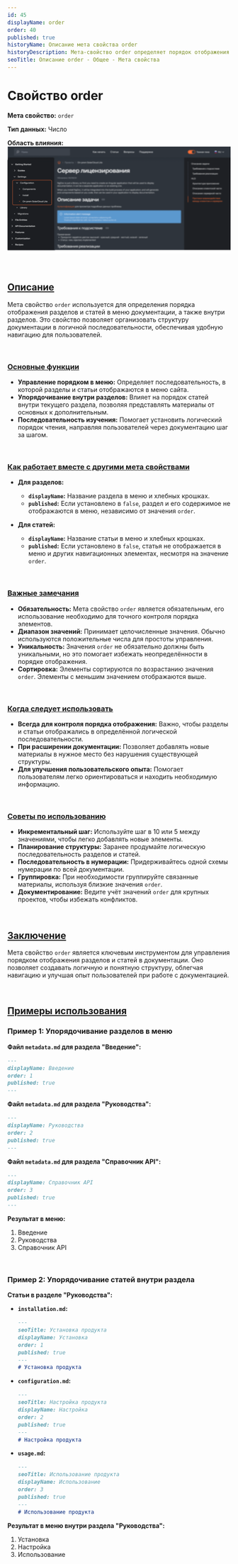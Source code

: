 ```yaml
---
id: 45
displayName: order
order: 40
published: true
historyName: Описание мета свойства order
historyDescription: Мета-свойство order определяет порядок отображения разделов и статей в меню документации для удобной навигации.
seoTitle: Описание order - Общее - Мета свойства
---
```


# Свойство order

**Мета свойство:** `order`

**Тип данных:** Число

**Область влияния:**
![Влияние cвойства](https://raw.githubusercontent.com/SolarSpaceTech/product-documentation-help/refs/heads/main/ru/images/order.png)

<br/>

## [Описание](description)

Мета свойство `order` используется для определения порядка отображения разделов и статей в меню документации, а также внутри разделов.
Это свойство позволяет организовать структуру документации в логичной последовательности, обеспечивая удобную навигацию для пользователей.

<br/>

### [Основные функции](basic-functions)

- **Управление порядком в меню:** Определяет последовательность, в которой разделы и статьи отображаются в меню сайта.
- **Упорядочивание внутри разделов:** Влияет на порядок статей внутри текущего раздела, позволяя представлять материалы от основных к дополнительным.
- **Последовательность изучения:** Помогает установить логический порядок чтения, направляя пользователей через документацию шаг за шагом.

<br/>

### [Как работает вместе с другими мета свойствами](with-other-properties)

- **Для разделов:**
  - **`displayName`:** Название раздела в меню и хлебных крошках.
  - **`published`:** Если установлено в `false`, раздел и его содержимое не отображаются в меню, независимо от значения `order`.

- **Для статей:**
  - **`displayName`:** Название статьи в меню и хлебных крошках.
  - **`published`:** Если установлено в `false`, статья не отображается в меню и других навигационных элементах, несмотря на значение `order`.

<br/>

### [Важные замечания](notes)

- **Обязательность:** Мета свойство `order` является обязательным, его использование необходимо для точного контроля порядка элементов.
- **Диапазон значений:** Принимает целочисленные значения. Обычно используются положительные числа для простоты управления.
- **Уникальность:** Значения `order` не обязательно должны быть уникальными, но это помогает избежать неопределённости в порядке отображения.
- **Сортировка:** Элементы сортируются по возрастанию значения `order`. Элементы с меньшим значением отображаются выше.

<br/>

### [Когда следует использовать](when-to-use)

- **Всегда для контроля порядка отображения:** Важно, чтобы разделы и статьи отображались в определённой логической последовательности.
- **При расширении документации:** Позволяет добавлять новые материалы в нужное место без нарушения существующей структуры.
- **Для улучшения пользовательского опыта:** Помогает пользователям легко ориентироваться и находить необходимую информацию.

<br/>

### [Советы по использованию](advice)

- **Инкрементальный шаг:** Используйте шаг в 10 или 5 между значениями, чтобы легко добавлять новые элементы.
- **Планирование структуры:** Заранее продумайте логическую последовательность разделов и статей.
- **Последовательность в нумерации:** Придерживайтесь одной схемы нумерации по всей документации.
- **Группировка:** При необходимости группируйте связанные материалы, используя близкие значения `order`.
- **Документирование:** Ведите учёт значений `order` для крупных проектов, чтобы избежать конфликтов.

<br/>

## [Заключение](conclusion)

Мета свойство `order` является ключевым инструментом для управления порядком отображения разделов и статей в документации.
Оно позволяет создавать логичную и понятную структуру, облегчая навигацию и улучшая опыт пользователей при работе с документацией.

<br/>

## [Примеры использования](examples)

### Пример 1: Упорядочивание разделов в меню

**Файл `metadata.md` для раздела "Введение":**

```md
---
displayName: Введение
order: 1
published: true
---
```

**Файл `metadata.md` для раздела "Руководства":**

```md
---
displayName: Руководства
order: 2
published: true
---
```

**Файл `metadata.md` для раздела "Справочник API":**

```md
---
displayName: Справочник API
order: 3
published: true
---
```

**Результат в меню:**

1. Введение
2. Руководства
3. Справочник API

<br/>

### Пример 2: Упорядочивание статей внутри раздела

**Статьи в разделе "Руководства":**

- **`installation.md`:**

  ```md
  ---
  seoTitle: Установка продукта
  displayName: Установка
  order: 1
  published: true
  ---
  # Установка продукта
  ```

- **`configuration.md`:**

  ```md
  ---
  seoTitle: Настройка продукта
  displayName: Настройка
  order: 2
  published: true
  ---
  # Настройка продукта
  ```

- **`usage.md`:**

  ```md
  ---
  seoTitle: Использование продукта
  displayName: Использование
  order: 3
  published: true
  ---
  # Использование продукта
  ```

**Результат в меню внутри раздела "Руководства":**

1. Установка
2. Настройка
3. Использование

